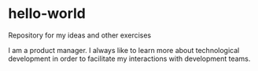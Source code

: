 # hello-world
Repository for my ideas and other exercises

I am a product manager. I always like to learn more about technological development in order to facilitate my interactions with development teams.

